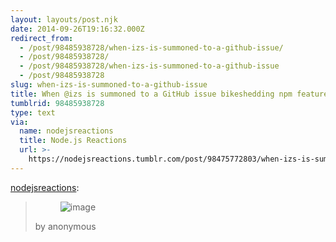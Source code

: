 ```yaml
---
layout: layouts/post.njk
date: 2014-09-26T19:16:32.000Z
redirect_from:
  - /post/98485938728/when-izs-is-summoned-to-a-github-issue/
  - /post/98485938728/
  - /post/98485938728/when-izs-is-summoned-to-a-github-issue
  - /post/98485938728
slug: when-izs-is-summoned-to-a-github-issue
title: When @izs is summoned to a GitHub issue bikeshedding npm features
tumblrid: 98485938728
type: text
via:
  name: nodejsreactions
  title: Node.js Reactions
  url: >-
    https://nodejsreactions.tumblr.com/post/98475772803/when-izs-is-summoned-to-a-github-issue
---
```

<p><a href="http://nodejsreactions.tumblr.com/post/98475772803/when-izs-is-summoned-to-a-github-issue-bikeshedding" class="tumblr_blog">nodejsreactions</a>:</p>

<blockquote><p><figure class="tmblr-full" data-orig-height="240" data-orig-width="320" data-orig-src="./tumblr_ncdguxBfPd1stn6klo1_400.gif"><img alt="image" src="https://66.media.tumblr.com/9d946525d89ffdbf9b567296693f2f0c/tumblr_inline_pcguvvqbTI1qzgxun_540.gif" data-orig-height="240" data-orig-width="320" data-orig-src="./tumblr_ncdguxBfPd1stn6klo1_400.gif"/></figure></p>
<p>by anonymous</p></blockquote>
